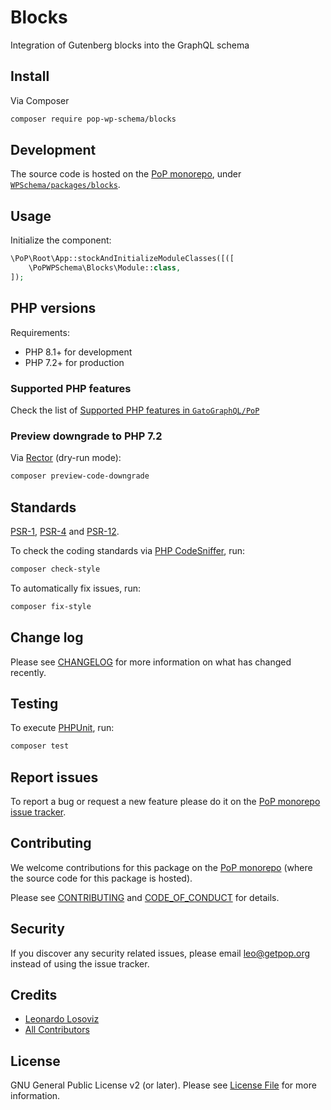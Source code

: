 # Blocks

<!--
[![Build Status][ico-travis]][link-travis]
[![Quality Score][ico-code-quality]][link-code-quality]
[![Software License][ico-license]](LICENSE.md)
[![Latest Version on Packagist][ico-version]][link-packagist]
[![Coverage Status][ico-scrutinizer]][link-scrutinizer]
[![Total Downloads][ico-downloads]][link-downloads]
-->

Integration of Gutenberg blocks into the GraphQL schema

## Install

Via Composer

``` bash
composer require pop-wp-schema/blocks
```

## Development

The source code is hosted on the [PoP monorepo](https://github.com/GatoGraphQL/PoP), under [`WPSchema/packages/blocks`](https://github.com/GatoGraphQL/PoP/tree/master/layers/WPSchema/packages/blocks).

## Usage

Initialize the component:

``` php
\PoP\Root\App::stockAndInitializeModuleClasses([([
    \PoPWPSchema\Blocks\Module::class,
]);
```

## PHP versions

Requirements:

- PHP 8.1+ for development
- PHP 7.2+ for production

### Supported PHP features

Check the list of [Supported PHP features in `GatoGraphQL/PoP`](https://github.com/GatoGraphQL/PoP/blob/master/docs/supported-php-features.md)

### Preview downgrade to PHP 7.2

Via [Rector](https://github.com/rectorphp/rector) (dry-run mode):

```bash
composer preview-code-downgrade
```

## Standards

[PSR-1](https://www.php-fig.org/psr/psr-1), [PSR-4](https://www.php-fig.org/psr/psr-4) and [PSR-12](https://www.php-fig.org/psr/psr-12).

To check the coding standards via [PHP CodeSniffer](https://github.com/squizlabs/PHP_CodeSniffer), run:

``` bash
composer check-style
```

To automatically fix issues, run:

``` bash
composer fix-style
```

## Change log

Please see [CHANGELOG](CHANGELOG.md) for more information on what has changed recently.

## Testing

To execute [PHPUnit](https://phpunit.de/), run:

``` bash
composer test
```

## Report issues

To report a bug or request a new feature please do it on the [PoP monorepo issue tracker](https://github.com/GatoGraphQL/PoP/issues).

## Contributing

We welcome contributions for this package on the [PoP monorepo](https://github.com/GatoGraphQL/PoP) (where the source code for this package is hosted).

Please see [CONTRIBUTING](CONTRIBUTING.md) and [CODE_OF_CONDUCT](CODE_OF_CONDUCT.md) for details.

## Security

If you discover any security related issues, please email leo@getpop.org instead of using the issue tracker.

## Credits

- [Leonardo Losoviz][link-author]
- [All Contributors][link-contributors]

## License

GNU General Public License v2 (or later). Please see [License File](LICENSE.md) for more information.

[ico-version]: https://img.shields.io/packagist/v/pop-wp-schema/blocks.svg?style=flat-square
[ico-license]: https://img.shields.io/badge/license-GPLv2-brightgreen.svg?style=flat-square
[ico-travis]: https://img.shields.io/travis/pop-wp-schema/blocks/master.svg?style=flat-square
[ico-scrutinizer]: https://img.shields.io/scrutinizer/coverage/g/pop-wp-schema/blocks.svg?style=flat-square
[ico-code-quality]: https://img.shields.io/scrutinizer/g/pop-wp-schema/blocks.svg?style=flat-square
[ico-downloads]: https://img.shields.io/packagist/dt/pop-wp-schema/blocks.svg?style=flat-square

[link-packagist]: https://packagist.org/packages/pop-wp-schema/blocks
[link-travis]: https://travis-ci.org/pop-wp-schema/blocks
[link-scrutinizer]: https://scrutinizer-ci.com/g/pop-wp-schema/blocks/code-structure
[link-code-quality]: https://scrutinizer-ci.com/g/pop-wp-schema/blocks
[link-downloads]: https://packagist.org/packages/pop-wp-schema/blocks
[link-author]: https://github.com/leoloso
[link-contributors]: ../../../../../../contributors

